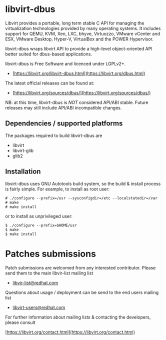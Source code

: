 libvirt-dbus
============

Libvirt provides a portable, long term stable C API for managing the
virtualization technologies provided by many operating systems. It
includes support for QEMU, KVM, Xen, LXC, bhyve, Virtuozzo, VMware
vCenter and ESX, VMware Desktop, Hyper-V, VirtualBox and the POWER
Hypervisor.

libvirt-dbus wraps libvirt API to provide a high-level object-oriented
API better suited for dbus-based applications.

libvirt-dbus is Free Software and licenced under LGPLv2+.

  * [https://libvirt.org/libvirt-dbus.html](https://libvirt.org/dbus.html)

The latest official releases can be found at:

  * [https://libvirt.org/sources/dbus/](https://libvirt.org/sources/dbus/)

NB: at this time, libvirt-dbus is *NOT* considered API/ABI stable. Future
releases may still include API/ABI incompatible changes.


Dependencies / supported platforms
----------------------------------

The packages required to build libvirt-dbus are

  - libvirt
  - libvirt-glib
  - glib2


Installation
------------

libvirt-dbus uses GNU Autotools build system, so the build & install
process is fairly simple. For example, to install as root user:

```
# ./configure --prefix=/usr --sysconfigdir=/etc --localstatedir=/var
# make
# make install
```

or to install as unprivileged user:

```
$ ./configure --prefix=$HOME/usr
$ make
$ make install
```


Patches submissions
===================

Patch submissions are welcomed from any interested contributor. Please
send them to the main libvir-list mailing list

  * libvir-list@redhat.com

Questions about usage / deployment can be send to the end users mailing
list

  * libvirt-users@redhat.com

For further information about mailing lists & contacting the developers,
please consult

[https://libvirt.org/contact.html](https://libvirt.org/contact.html)
